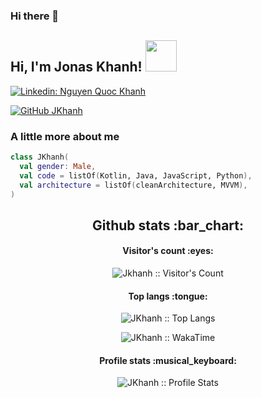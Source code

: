 ### Hi there 👋
<h2> Hi, I'm Jonas Khanh! <img src="https://media.giphy.com/media/mGcNjsfWAjY5AEZNw6/giphy.gif" width="50"></h2>

[![Linkedin: Nguyen Quoc Khanh](https://img.shields.io/badge/-jonasKhanh-blue?style=flat-square&logo=Linkedin&logoColor=white&link=https://www.linkedin.com/in/nguyen-quoc-kh%C3%A1nh-74a04113b/)](https://www.linkedin.com/in/nguyen-quoc-kh%C3%A1nh-74a04113b/)

[![GitHub JKhanh](https://img.shields.io/github/followers/JKhanh?label=follow&style=social)](https://github.com/JKhanh)

### A little more about me

```kotlin
class JKhanh(
  val gender: Male,
  val code = listOf(Kotlin, Java, JavaScript, Python),
  val architecture = listOf(cleanArchitecture, MVVM),
)
```

<h2 align="center">Github stats :bar_chart:</h2>

<h4 align="center">Visitor's count :eyes:</h4>

<p align="center"><img src="https://profile-counter.glitch.me/{JKhanh}/count.svg" alt="Jkhanh :: Visitor's Count" /></p>

<h4 align="center">Top langs :tongue:</h4>

<p align="center"><img src="https://github-readme-stats.vercel.app/api/top-langs/?username=JKhanh&langs_count=10&theme=tokyonight&layout=compact" alt="JKhanh :: Top Langs" /></p>

<p align="center"><img src="https://github-readme-stats.vercel.app/api/wakatime?username=aatalata" alt="JKhanh :: WakaTime" /></p>

<h4 align="center">Profile stats :musical_keyboard:</h4>

<p align="center"><img src="https://github-readme-stats.vercel.app/api?username=JKhanh&show_icons=true&theme=synthwave" alt="JKhanh :: Profile Stats" /></p>
